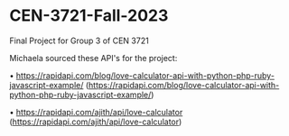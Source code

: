 # CEN-3721-Fall-2023
Final Project for Group 3 of CEN 3721




Michaela sourced these API's for the project:

• https://rapidapi.com/blog/love-calculator-api-with-python-php-ruby-javascript-example/ (https://rapidapi.com/blog/love-calculator-api-with-python-php-ruby-javascript-example/)

• https://rapidapi.com/ajith/api/love-calculator (https://rapidapi.com/ajith/api/love-calculator)
